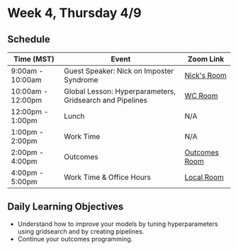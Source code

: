 # Week 4, Thursday 4/9

## Schedule
| Time (MST)                  | Event                             | Zoom Link                                    |
|-----------------------|-----------------------------------|----------------------------------------------|
| 9:00am - 10:00am | Guest Speaker: Nick on Imposter Syndrome                | [Nick's Room](https://generalassembly.zoom.us/j/6017064256) |
| 10:00am - 12:00pm | Global Lesson: Hyperparameters, Gridsearch and Pipelines | [WC Room](https://generalassembly.zoom.us/s/620270527)   |
| 12:00pm - 1:00pm | Lunch                       | N/A |
| 1:00pm - 2:00pm | Work Time | N/A |  
| 2:00pm - 4:00pm  | Outcomes | [Outcomes Room](https://generalassembly.zoom.us/j/4863356769)   |
| 4:00pm - 5:00pm  | Work Time & Office Hours | [Local Room](https://generalassembly.zoom.us/j/4539501986)  |

## Daily Learning Objectives
- Understand how to improve your models by tuning hyperparameters using gridsearch and by creating pipelines.
- Continue your outcomes programming.
